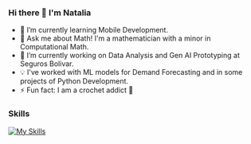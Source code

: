 ### Hi there 👋 I'm Natalia

- 🌱 I’m currently learning Mobile Development. 
- 💬 Ask me about Math! I'm a mathematician with a minor in Computational Math.
- 🔭 I’m currently working on Data Analysis and Gen AI Prototyping at Seguros Bolivar.
- 💡 I've worked with ML models for Demand Forecasting and in some projects of Python Development.
- ⚡ Fun fact: I am a crochet addict 🧶

### Skills

[![My Skills](https://skills.thijs.gg/icons?i=js,html,css,python,java,r,jquery,bootstrap,dart,postgres,swift)](https://skills.thijs.gg)


<!--
**NatCam22/NatCam22** is a ✨ _special_ ✨ repository because its `README.md` (this file) appears on your GitHub profile.

Here are some ideas to get you started:

- 🔭 I’m currently working on Data analysis
- 🌱 I’m currently learning ...
- 👯 I’m looking to collaborate on ...
- 🤔 I’m looking for help with ...
- 💬 Ask me about ...
- 📫 How to reach me: ...
- 😄 Pronouns: ...
- ⚡ Fun fact: ...
-->
